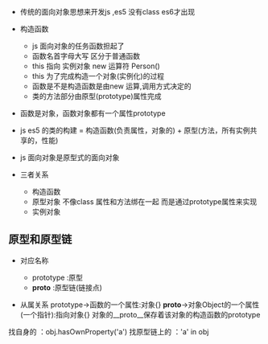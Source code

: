- 传统的面向对象思想来开发js ,es5 没有class es6才出现
- 构造函数
  - js 面向对象的任务函数担起了
  - 函数名首字母大写 区分于普通函数
  - this 指向 实例对象
    new 运算符 Person()
  - this 为了完成构造一个对象(实例化)的过程
  - 函数是不是构造函数是由new 运算,调用方式决定的
  - 类的方法部分由原型(prototype)属性完成

- 函数是对象，函数对象都有一个属性prototype
- js es5 的类的构建 = 构造函数(负责属性，对象的) + 原型(方法，所有实例共享的，性能)
- js 面向对象是原型式的面向对象
- 三者关系
  - 构造函数
  - 原型对象
    不像class 属性和方法绑在一起
    而是通过prototype属性来实现
  - 实例对象

## 原型和原型链

- 对应名称
  - prototype :原型
  - __proto__ :原型链(链接点)

- 从属关系
  prototype->函数的一个属性:对象{}
  __proto__->对象Object的一个属性(一个指针):指向对象{}
  对象的__proto__保存着该对象的构造函数的prototype

找自身的 ：obj.hasOwnProperty('a')
找原型链上的 ：'a' in obj